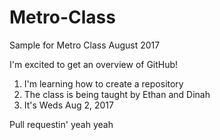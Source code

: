 # Metro-Class
Sample for Metro Class August 2017

I'm excited to get an overview of GitHub!
1. I'm learning how to create a repository
2. The class is being taught by Ethan and Dinah
3. It's Weds Aug 2, 2017

Pull requestin' yeah yeah
